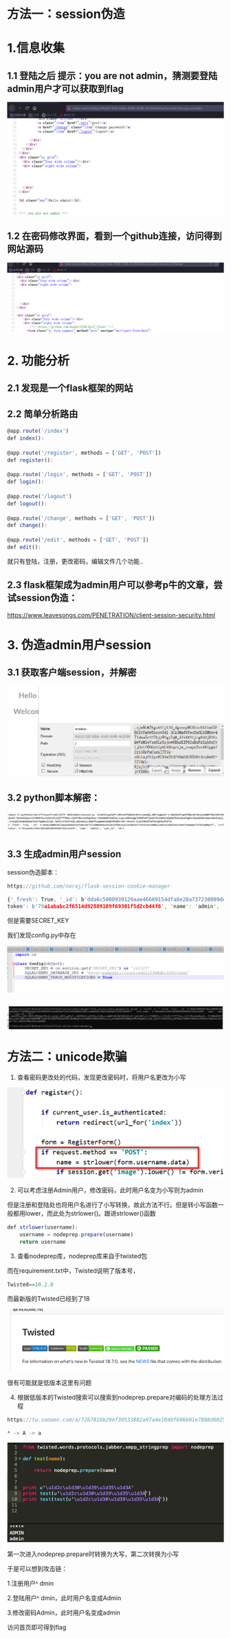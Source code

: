 # 方法一：session伪造 



# 1.信息收集

## 1.1 登陆之后 提示：you are not admin，猜测要登陆admin用户才可以获取到flag

![](images/FDD5CA5045214196BDE6F07DBB64CE33clipboard.png)



## 1.2 在密码修改界面，看到一个github连接，访问得到网站源码



![](images/77AA3FB402D3490C835F86E8196E626Fclipboard.png)



# 2. 功能分析

## 2.1  发现是一个flask框架的网站



## 2.2 简单分析路由

```javascript
@app.route('/index')
def index():

@app.route('/register', methods = ['GET', 'POST'])
def register():

@app.route('/login', methods = ['GET', 'POST'])
def login():

@app.route('/logout')
def logout():

@app.route('/change', methods = ['GET', 'POST'])
def change():

@app.route('/edit', methods = ['GET', 'POST'])
def edit():
```



就只有登陆，注册，更改密码，编辑文件几个功能..



## 2.3 flask框架成为admin用户可以参考p牛的文章，尝试session伪造：

https://www.leavesongs.com/PENETRATION/client-session-security.html



# 3.  伪造admin用户session



## 3.1 获取客户端session，并解密

![](images/1DC45DD54FE04A578EBD25F779AA11FAclipboard.png)



## 3.2 python脚本解密：

![](images/3DEAFAE6A21F4B819BB3ACDE1CB9670Fclipboard.png)



## 3.3 生成admin用户session



session伪造脚本：

```javascript
https://github.com/noraj/flask-session-cookie-manager
```



```javascript
{'_fresh': True, '_id': b'dda6c5000939129aae46689154dfa8e28a737238009debac91ed14bf0916cd13e38b5e4773d1516434090a22d65ce1da945d1e196ef1da0da6733f931000e67f', 'csrf_
token': b'79a1ababc2f6514d92889109f69301f5d2cb44f6', 'name': 'admin', 'user_id': '10'}
```



但是需要SECRET_KEY

我们发现config.py中存在

![](images/476375DED0F7424685EE0070F47B06FDclipboard.png)



##  

![](images/D9E8B566A0024CCC97D5F6298A5BDED3clipboard.png)



# 方法二：unicode欺骗



1. 查看密码更改处的代码，发现更改密码时，将用户名更改为小写

![](images/2C19A5F4D77741C18CF39648CEF325F3clipboard.png)



2. 可以考虑注册Admin用户，修改密码，此时用户名变为小写则为admin



但是注册和登陆处也将用户名进行了小写转换，故此方法不行。但是转小写函数一般都用lower，而此处为strlower()。跟进strlower()函数

```javascript
def strlower(username):
    username = nodeprep.prepare(username)
    return username
```



3. 查看nodeprep库，nodeprep库来自于twisted包

而在requirement.txt中，Twisted说明了版本号，

```javascript
Twisted==10.2.0
```



而最新版的Twisted已经到了18

![](images/9B59A6194FFC45A8AED14B4216C8FF3Eclipboard.png)

很有可能就是低版本这里有问题



4. 根据低版本的Twisted搜索可以搜索到nodeprep.prepare对编码的处理方法过程

```javascript
https://tw.saowen.com/a/72b7816b29ef30533882a07a4e1040f696b01e7888d60255ab89d37cf2f18f3e
```



```javascript
ᴬ -> A -> a
```



![](images/80A7BAC31A1E4BABAEF642C19B219777clipboard.png)

第一次进入nodeprep.prepare时转换为大写，第二次转换为小写



于是可以想到攻击链：

1.注册用户ᴬ dmin

2.登陆用户ᴬ dmin，此时用户名变成Admin

3.修改密码Admin，此时用户名变成admin



访问首页即可得到flag








